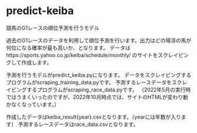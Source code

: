 # predict-keiba
競馬のG1レースの順位予測を行うモデル

過去のG1レースのデータを利用して順位予測を行います。出力はどの場淳の馬が何位になる確率が最も高いか、となります。
データはhttps://sports.yahoo.co.jp/keiba/schedule/monthly/ のサイトをスクレイピングして作成します。

予測を行うモデルがpredict_keiba.pyになります。
データをスクレイピングするプログラムがscraping_training_data.pyです。
予測するレースデータをスクレイピングするプログラムがscraping_race_data.pyです。
（2022年5月の実行時ではうまくいったのですが、2022年10月時点では、サイトのHTMLが変わり動かなくなっています。）

作成したデータはkeiba_result{year}.csvとなります。（yearには年数が入ります）
予測するレースデータはrace_data.csvとなります。
